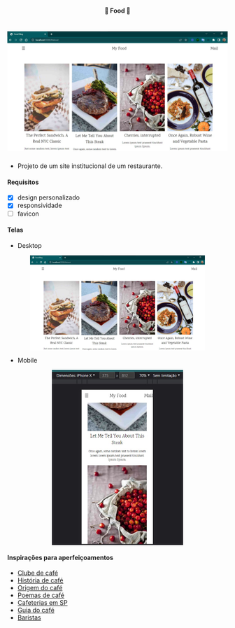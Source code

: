 <h4 align="center"> 
	🚧 Food 🚀
</h4>

<h1 align="center">
    <img alt="Food" title="#Food" src="./.github/desktop-1.jpg" />
</h1>

- Projeto de um site institucional de um restaurante.

#### Requisitos

- [x] design personalizado
- [x] responsividade
- [ ] favicon

#### Telas

- Desktop

<p align="center" style="display: flex; align-items: flex-start; justify-content: center;">
    <img alt="Food" title="#Food" src="./.github/desktop-1.jpg" width="400px"/>
</p>

- Mobile

<p align="center" style="display: flex; align-items: flex-start; justify-content: center;">
    <img alt="Food" title="#Food" src="./.github/mobile-1.jpg" height="400px"/>
</p>

#### Inspirações para aperfeiçoamentos  

- [Clube de café](https://www.graogourmet.com/)
- [História de café](https://www.clubecafe.net.br/historia-cafe)
- [Origem do café](https://www.mokaclube.com.br/blog/origem-do-cafe/)
- [Poemas de café](https://www.mokaclube.com.br/blog/poemas-com-cafe/)
- [Cafeterias em SP](https://tudosobrecafe.com/melhores-cafeterias-de-sao-paulo)
- [Guia do café](https://simonde.com.br/o-guia-definitivo-dos-melhores-cafes-de-sao-paulo-sp/)
- [Baristas](https://revistamenu.com.br/os-melhores-baristas-do-mundo-em-disputa-no-brasil/)

